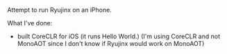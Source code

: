 Attempt to run Ryujinx on an iPhone.

What I've done:

- built CoreCLR for iOS (it runs Hello World.) (I'm using CoreCLR and not MonoAOT since I don't know if Ryujinx would work on MonoAOT)
